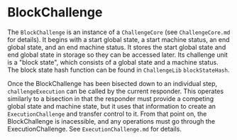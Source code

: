# BlockChallenge

The `BlockChallenge` is an instance of a `ChallengeCore` (see `ChallengeCore.md` for details).
It begins with a start global state, a start machine status, an end global state, and an end machine status.
It stores the start global state and end global state in storage so they can be accessed later.
Its challenge unit is a "block state", which consists of a global state and a machine status.
The block state hash function can be found in `ChallengeLib` `blockStateHash`.

Once the BlockChallenge has been bisected down to an individual step,
`challengeExecution` can be called by the current responder.
This operates similarly to a bisection in that the responder must provide a competing global state and machine state,
but it uses that information to create an `ExecutionChallenge` and transfer control to it.
From that point on, the BlockChallenge is inacessible, and any operations must go through the ExecutionChallenge.
See `ExecutionChallenge.md` for details.
